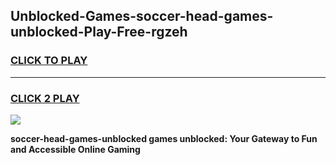 
## Unblocked-Games-soccer-head-games-unblocked-Play-Free-rgzeh
<h3>
<a href="https://premium76.site?title=soccer-head-games-unblocked&ref=19M">CLICK TO PLAY</a></h3>
<hr>

<h3>
<a href="https://premium76.site?title=soccer-head-games-unblocked&ref=19M">CLICK 2 PLAY</a>
  
</h3>

<a href="https://premium76.site?title=soccer-head-games-unblocked&ref=19M"><img src="https://clearcache.store/games.png"></a>


**soccer-head-games-unblocked games unblocked: Your Gateway to Fun and Accessible Online Gaming**
